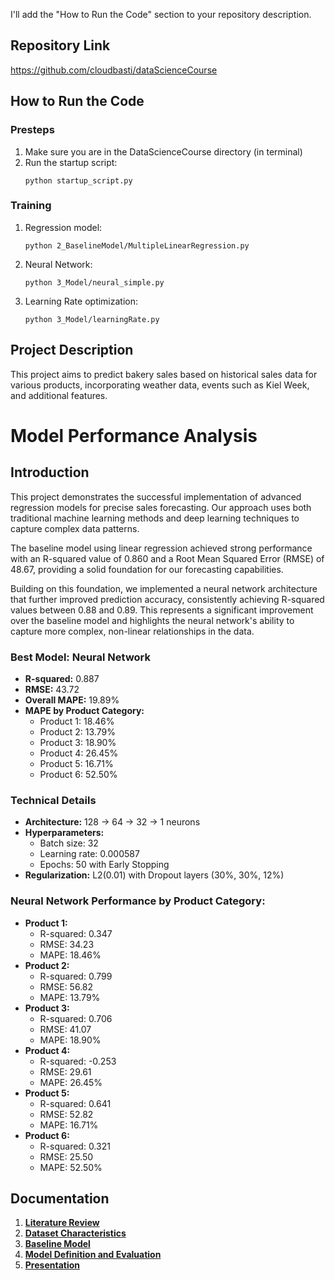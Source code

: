I'll add the "How to Run the Code" section to your repository description.

## Repository Link
https://github.com/cloudbasti/dataScienceCourse

## How to Run the Code

### Presteps
1. Make sure you are in the DataScienceCourse directory (in terminal)
2. Run the startup script:
   ```
   python startup_script.py
   ```

### Training
1. Regression model:
   ```
   python 2_BaselineModel/MultipleLinearRegression.py
   ```
2. Neural Network:
   ```
   python 3_Model/neural_simple.py
   ```
3. Learning Rate optimization:
   ```
   python 3_Model/learningRate.py
   ```

## Project Description

This project aims to predict bakery sales based on historical sales data for various products, incorporating weather data, events such as Kiel Week, and additional features.

# Model Performance Analysis

## Introduction

This project demonstrates the successful implementation of advanced regression models for precise sales forecasting. Our approach uses both traditional machine learning methods and deep learning techniques to capture complex data patterns.

The baseline model using linear regression achieved strong performance with an R-squared value of 0.860 and a Root Mean Squared Error (RMSE) of 48.67, providing a solid foundation for our forecasting capabilities.

Building on this foundation, we implemented a neural network architecture that further improved prediction accuracy, consistently achieving R-squared values between 0.88 and 0.89. This represents a significant improvement over the baseline model and highlights the neural network's ability to capture more complex, non-linear relationships in the data.

### Best Model: Neural Network
* **R-squared:** 0.887
* **RMSE:** 43.72
* **Overall MAPE:** 19.89%
* **MAPE by Product Category:**
  * Product 1: 18.46%
  * Product 2: 13.79%
  * Product 3: 18.90%
  * Product 4: 26.45%
  * Product 5: 16.71%
  * Product 6: 52.50%

### Technical Details
* **Architecture:** 128 → 64 → 32 → 1 neurons
* **Hyperparameters:**
  * Batch size: 32
  * Learning rate: 0.000587
  * Epochs: 50 with Early Stopping
* **Regularization:** L2(0.01) with Dropout layers (30%, 30%, 12%)

### Neural Network Performance by Product Category:
* **Product 1:**
  * R-squared: 0.347
  * RMSE: 34.23
  * MAPE: 18.46%
* **Product 2:**
  * R-squared: 0.799
  * RMSE: 56.82
  * MAPE: 13.79%
* **Product 3:**
  * R-squared: 0.706
  * RMSE: 41.07
  * MAPE: 18.90%
* **Product 4:**
  * R-squared: -0.253
  * RMSE: 29.61
  * MAPE: 26.45%
* **Product 5:**
  * R-squared: 0.641
  * RMSE: 52.82
  * MAPE: 16.71%
* **Product 6:**
  * R-squared: 0.321
  * RMSE: 25.50
  * MAPE: 52.50%

## Documentation
1. **[Literature Review](0_LiteratureReview/README.md)**
2. **[Dataset Characteristics](1_DatasetCharacteristics/README.md)**
3. **[Baseline Model](2_BaselineModel/README.md)**
4. **[Model Definition and Evaluation](3_Model/README.md)**
5. **[Presentation](4_Presentation/README.md)**